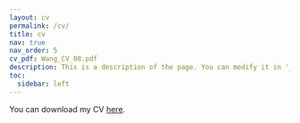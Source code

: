 ```yaml
---
layout: cv
permalink: /cv/
title: cv
nav: true
nav_order: 5
cv_pdf: Wang_CV_08.pdf
description: This is a description of the page. You can modify it in '_pages/cv.md'. You can also change or remove the top pdf download button.
toc:
  sidebar: left
---
```


You can download my CV [here](/assets/pdf/Wang_CV_08.pdf).
